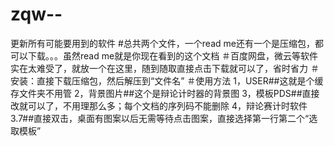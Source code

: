 # zqw--
更新所有可能要用到的软件
#总共两个文件，一个read me还有一个是压缩包，都可以下载。。。虽然read me就是你现在看到的这个文档
＃百度网盘，微云等软件实在太难受了，就放一个在这里，随到随取直接点击下载就可以了，省时省力
＃安装：直接下载压缩包，然后解压到“文件名”
＃使用方法
1，USER##这就是个缓存文件夹不用管
2，背景图片##这个是辩论计时器的背景图
3，模板PDS##直接改就可以了，不用理那么多；每个文档的序列码不能删除
4，辩论赛计时软件 3.7##直接双击，桌面有图案以后无需等待点击图案，直接选择第一行第二个“选取模板”
